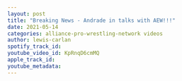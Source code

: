 ```yaml
---
layout: post
title: "Breaking News - Andrade in talks with AEW!!!"
date: 2021-05-14
categories: alliance-pro-wrestling-network videos
author: lewis-carlan
spotify_track_id: 
youtube_video_id: KpRnqD6cmMQ
apple_track_id: 
youtube_metadata: 
---
```

